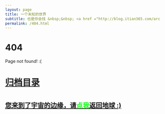```yaml
---
layout: page
title: 一个未知的世界
subtitle: 也是你会找 &nbsp;&nbsp; <a href ="http://blog.itian365.com/archives.html">架构</a>&nbsp;&nbsp; <a href ="http://blog.itian365.com/java.html">Java</a>
permalink: /404.html
---
```


# 404

Page not found! :(

<h1><a href ="http://blog.itian365.com/archives.html">归档目录</a><h1>

<h2><a href="http://blog.itian365.com/archives.html">您来到了宇宙的边缘，请<span style="color:#00FF00">点我</span>返回地球 :)</a></h2>
